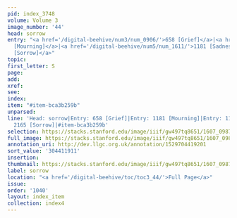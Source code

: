 ```yaml
---
pid: index_3748
volume: Volume 3
image_number: '44'
head: sorrow
entry: "<a href='/digital-beehive/num3/num_0906/'>658 [Grief]</a>|<a href='/digital-beehive/num5/num_1610/'>1181
  [Mourning]</a>|<a href='/digital-beehive/num5/num_1611/'>1181 [Sadness]</a>|<a href='/digital-beehive/num9/num_3108/'>2165
  [Sorrow]</a>"
topic:
first_letter: S
page:
add:
xref:
see:
index:
item: "#item-bca3b259b"
unparsed:
line: 'Head: sorrow|Entry: 658 [Grief]|Entry: 1181 [Mourning]|Entry: 1181 [Sadness]|Entry:
  2165 [Sorrow]|#item-bca3b259b'
selection: https://stacks.stanford.edu/image/iiif/gw497tq8651/1607_0987/578,1911,500,128/full/0/default.jpg
full_image: https://stacks.stanford.edu/image/iiif/gw497tq8651/1607_0987/full/full/0/default.jpg
annotation_uri: http://dev.llgc.org.uk/annotation/1529704419201
sort_value: '304411911'
insertion:
thumbnail: https://stacks.stanford.edu/image/iiif/gw497tq8651/1607_0987/578,1911,500,128/150,/0/default.jpg
label: sorrow
location: "<a href='/digital-beehive/toc/toc3_44/'>Full Page</a>"
issue:
order: '1040'
layout: index_item
collection: index4
---
```

